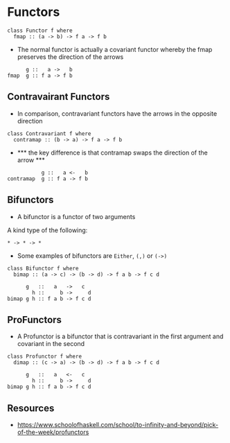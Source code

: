 # Functors 

```
class Functor f where 
  fmap :: (a -> b) -> f a -> f b
```

* The normal functor is actually a covariant functor whereby the fmap preserves the direction of the arrows 

```
      g ::   a ->   b
fmap  g :: f a -> f b
```

## Contravairant Functors

* In comparison, contravariant functors have the arrows in the opposite direction

```
class Contravariant f where 
  contramap :: (b -> a) -> f a -> f b
```

* *** the key difference is that contramap swaps the direction of the arrow ***

```
           g ::   a <-   b
contramap  g :: f a -> f b
```

## Bifunctors

* A bifunctor is a functor of two arguments

A kind type of the following: 
```
* -> * -> *
```

* Some examples of bifunctors are `Either`, `(,)` or `(->)`

```
class Bifunctor f where 
  bimap :: (a -> c) -> (b -> d) -> f a b -> f c d
```

```
      g   ::   a   ->   c
        h ::     b ->     d 
bimap g h :: f a b -> f c d   
```

## ProFunctors 

* A Profunctor is a bifunctor that is contravariant in the first argument and covariant in the second

```
class Profunctor f where 
  dimap :: (c -> a) -> (b -> d) -> f a b -> f c d
```

```
      g   ::   a   <-   c
        h ::     b ->     d 
bimap g h :: f a b -> f c d   
```


## Resources
* https://www.schoolofhaskell.com/school/to-infinity-and-beyond/pick-of-the-week/profunctors